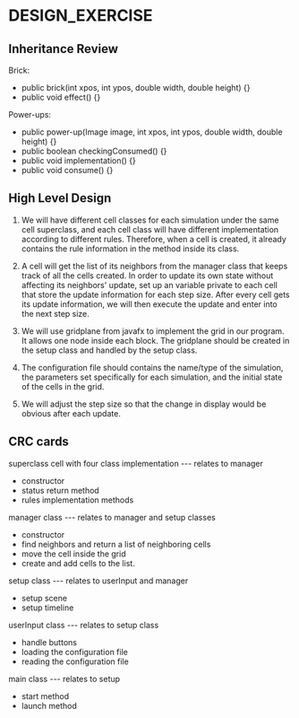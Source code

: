 # DESIGN_EXERCISE


## Inheritance Review

Brick:
* public brick(int xpos, int ypos, double width, double height) {}
* public void effect() {}

Power-ups:
* public power-up(Image image, int xpos, int ypos, double width, double height) {}
* public boolean checkingConsumed() {}
* public void implementation() {}
* public void consume() {}


## High Level Design

1. We will have different cell classes for each simulation under the same cell superclass, and each cell class will have different implementation according to different rules. Therefore, when a cell is created, it already contains the rule information in the method inside its class. 

2. A cell will get the list of its neighbors from the manager class that keeps track of all the cells created. In order to update its own state without affecting its neighbors' update, set up an variable private to each cell that store the update information for each step size. After every cell gets its update information, we will then execute the update and enter into the next step size. 

3. We will use gridplane from javafx to implement the grid in our program. It allows one node inside each block. The gridplane should be created in the setup class and handled by the setup class. 

4. The configuration file should contains the name/type of the simulation, the parameters set specifically for each simulation, and the initial state of the cells in the grid. 

5. We will adjust the step size so that the change in display would be obvious after each update. 


## CRC cards
superclass cell with four class implementation --- relates to manager
* constructor
* status return method
* rules implementation methods


manager class --- relates to manager and setup classes
* constructor
* find neighbors and return a list of neighboring cells
* move the cell inside the grid
* create and add cells to the list. 

setup class --- relates to userInput and manager
* setup scene
* setup timeline

userInput class --- relates to setup class
* handle buttons
* loading the configuration file
* reading the configuration file

main class --- relates to setup
* start method
* launch method


